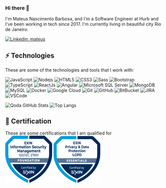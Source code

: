 ### Hi there 👋

I'm Mateus Nascimento Barbosa, and I'm a Software Engineer at Hurb and I've been working in tech since 2017. I'm currently living in beautiful city Rio de Janeiro.

[![Linkedin: mateus](https://img.shields.io/badge/-Linkedin-blue?style=flat-square&logo=Linkedin&logoColor=white&link=https://www.linkedin.com/in/mateus-barbosa-28208410a/)](https://www.linkedin.com/in/mateus-barbosa-28208410a/)

## ⚡ Technologies

These are some of the technologies and tools that I work with:

![JavaScript](https://img.shields.io/badge/-JavaScript-black?style=flat-square&logo=javascript)
![Nodejs](https://img.shields.io/badge/-Nodejs-339933?style=flat-square&logo=node-dot-js&logoColor=white)
![HTML5](https://img.shields.io/badge/-HTML5-E34F26?style=flat-square&logo=html5&logoColor=white)
![CSS3](https://img.shields.io/badge/-CSS3-1572B6?style=flat-square&logo=css3)
![Sass](https://img.shields.io/badge/-Sass-CC6699?style=flat-square&logo=sass&logoColor=white)
![Bootstrap](https://img.shields.io/badge/-Bootstrap-563D7C?style=flat-square&logo=bootstrap)
![TypeScript](https://img.shields.io/badge/-TypeScript-007ACC?style=flat-square&logo=typescript)
![ReactJs](https://img.shields.io/badge/-ReactJs-gray?style=flat-square&logo=react)
![Angular](https://img.shields.io/badge/-Angular-DD0031?style=flat-square&logo=angular)
![Microsoft SQL Server](https://img.shields.io/badge/-SQL%20Server-CC2927?style=flat-square&logo=microsoft-sql-server&logoColor=white)
![MongoDB](https://img.shields.io/badge/-MongoDB-black?style=flat-square&logo=mongodb)
![MySQL](https://img.shields.io/badge/-MySQL-4479A1?style=flat-square&logo=mysql&logoColor=white)
![Docker](https://img.shields.io/badge/-Docker-2496ED?style=flat-square&logo=docker&logoColor=white)
![Google Cloud](https://img.shields.io/badge/Google%20Cloud-4285F4?style=flat-square&logo=google-cloud&logoColor=white)
![Git](https://img.shields.io/badge/-Git-black?style=flat-square&logo=git)
![GitHub](https://img.shields.io/badge/-GitHub-181717?style=flat-square&logo=github)
![BitBucket](https://img.shields.io/badge/-BitBucket-darkblue?style=flat-square&logo=bitbucket)
![JIRA](https://img.shields.io/badge/-JIRA-0052CC?style=flat-square&logo=jira)
![VSCode](https://img.shields.io/badge/-VSCode-007ACC?style=flat-square&logo=visual-studio-code&logoColor=white)

![Qoda GitHub Stats](https://github-readme-stats.vercel.app/api?username=mateusxis&show_icons=true) ![Top Langs](https://github-readme-stats.vercel.app/api/top-langs/?username=mateusxis&show_icons=true)

## 📑 Certification
These are some certifications that I am qualified for
<br>
<img src="./public/information-security.png" alt="EXIN Information Security Foundation based on ISO/IEC 27001" width="150"/>
<img src="./public/data-lgpd.png" alt="EXIN Privacy and Data Protection Essentials based on LGPD" width="150"/>
